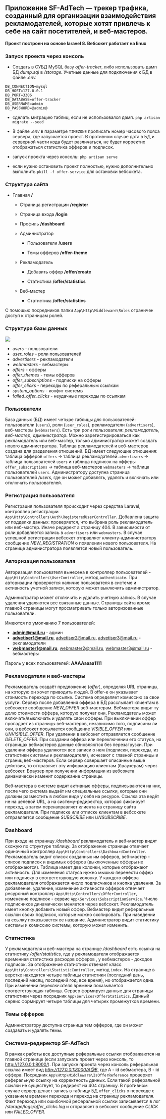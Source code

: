 ## Приложение SF-AdTech — трекер трафика, созданный для организации взаимодействия рекламодателей, которые хотят привлечь к себе на сайт посетителей, и веб-мастеров. 

**Проект построен на основе laravel 8. Вебсокет работает на linux**

### Запуск проекта через консоль

+ Создать в СУБД MySQL базу *offer-tracker*, либо использовать дамп БД *dump.sql* в */storage*. Учетные данные для подключения к БД в файле *.env.*

```
DB_CONNECTION=mysql
DB_HOST=127.0.0.1
DB_PORT=3306
DB_DATABASE=offer-tracker
DB_USERNAME=admin
DB_PASSWORD=@admin@
```

+ сделать миграцию таблиц, если не использовался дамп.
``php artisan migrate --seed``

+ В файле *.env* в параметре ``TIMEZONE`` прописать номер часового пояса сервера, где запускается проект. В противном случае дата в БД и серверной части кода будет различаться, не будет корректно отображаться статистика офферов и подписок.
+ запуск проекта через консоль: ``php artisan serve``
+ если нужно остановить проект полностью, нужно дополнительно выполнить ``pkill -f offer-service`` для остановки вебсокета.

### Структура сайта

+ Главная **/**

    * Страница регистрации **/register**

    * Страница входа **/login**

    * Профиль **/dashboard**

    * Администратор

        - Пользователи **/users**

        - Темы офферов **/offer-theme**

    * Рекламодатель

        - Добавить оффер **/offer/create**

        - Статистика **/offer/statistics**

    * Веб-мастер

        - Статистика **/offer/statistics**

С помощью посредников папки ``App\Http\Middleware\Roles`` ограничен доступ к страницам ролей.

### Структура базы данных
![](/storage/db.png)

+ *users* - пользователи
+ *user_roles* - роли пользователей
+ *advertisers* - рекламодатели
+ *webmasters* - вебмастеры
+ *offers* - офферы
+ *offer_themes* - темы офферов
+ *offer_subscriptions* - подписки на офферы
+ *offer_clicks* - переходы по реферальным ссылкам
+ *system_options* - конфиг системы
+ f*ailed_offer_clicks* - неудачные переходы по ссылкам

### Пользователи

База данных (БД) имеет четыре таблицы для пользователей: пользователи (``users``), роли (``user_roles``), рекламодатели (``advertisers``), веб-мастеры (``webmasters``). Есть три роли пользователя: *рекламодатель*, *веб-мастер*, *администратор*. Можно зарегистирироваться как рекламодатель или веб-мастер, только администратор может создать нового администратора. Таблица рекламодателей и веб-мастеров создана для разделения отношений. БД имеет следующие отношения: таблица офферов ``offers`` -> таблица рекламодателей ``advertisers`` -> таблица пользователей ``users`` и таблица подписок на офферы ``offer_subscriptions`` -> таблица веб-мастеров ``webmasters`` -> таблица пользователей ``users``.
Администратору доступна страница пользователей */users*, где он может добавлять, удалять и включать или отключать пользователей.

### Регистрация пользователя

Регистрация пользователя происходит через средства Laravel, контроллер регистрации ``App\Http\Controllers\Auth\RegisteredUserController``. Добавлена защита от подделки данных: проверяется, что выбрана роль рекламодатель или веб-мастер. Иначе редирект а страницу 404. В зависимости от роли добавляется запись в ``advertisers`` или ``webmasters``. В случае успешной регистрации вебсокет отправляет клиенту-администратору сообщение *NEW_REGISTRATION* о появлении нового пользователя. На странице администратора появляется новый пользователь. 

### Авторизация пользователя

Авторизация пользователя вынесена в контроллер пользователей - ``App\Http\Controllers\UserController``, метод ``authenticate``. При авторизации проверяется наличие пользователя в системе и активность учетной записи, которую может выключить администратор.

Администратор может отключить и удалить учетную запись. В случае удаления удаляются все связанные данные. Страницы сайта кроме главной страницы могут просматривать только авторизованные пользователи.

Имеются по умолчанию 7 пользователей:
+ **admin@mail.ru** - админ
+ **advetiser1@mail.ru**, advetiser2@mail.ru, advetiser3@mail.ru - рекламодатели
+ **webmaster1@mail.ru**, webmaster2@mail.ru, webmaster3@mail.ru - вебмастеры

Пароль у всех пользователей: **AAAAaaaa1111**

### Рекламодатели и веб-мастеры

Рекламодатель создаёт предложение (*offer*), определяя URL страницы, на которую он хочет приводить людей. В offer-е он указывает стоимость перехода по ссылке. Система определяет комиссию за свои услуги. Сервер после добавления оффера в БД расслылает клиентам в вебсокете сообщение *NEW_OFFER* веб-мастерам. Вебмастера видят ту долю стоимости оффера, которую получат они. Рекламодатель может включать/выключать и удалять свои офферы. При выключении оффер пропадает из страницы веб-мастеров, независимо того, подписаны ли они, в вебсокет посылается сообщение *VISIBLE_OFFER* или *UNVISIBLE_OFFER*. При удалении в вебсокет отправляется сообщение *DELETE_OFFER*. При создании оффера или переключении его статуса, на страницах вебмастеров данные обновляются без перезагрузки. При удалении оффера удаляются все записи о нем (подписки, переходы, из статистики системы и рекламодателя), исчезают с главной страницы и страниц веб-мастеров. Если сервер совершает описанные выше действия, то отправляет эту информацию клиентам (браузерам) через вебсокет. Браузер при получении информации из вебсокета динамически изменит содержание страницы.

Веб-мастера в системе видят активные офферы, подписываются на них, после чего система выдаёт им специальные ссылки, которые они должны разместить в любом виде у себя на ресурсе. Ссылка эта ведёт не на целевой URL, а на систему-редиректор, которая фиксирует переход, а затем перенаправляет клиента на страницу сайта рекламодателя. При подписке или отписке клиентам в вебсокете отправляется сообщение *SUBSCRIBE* или *UNSUBSCRIBE*.

### Dashboard

При входе на страницу */dashboard* рекламодатель и веб-мастер видят схожую по структуре таблицу. За отображение страницы отвечает одиночный контроллер ``App\Http\Controllers\DashboardController``. Рекламодатель видит список созданных им офферов, веб-мастер - список подписок и видимых офферов (выключенные офферы не отображаются). Таблица имеет две колонки, которые отображают активность. Для изменения статуса нужно мышью перенести оффер или подписку в соответствующую колонку. У каждого оффера рекламодателя отображается число подписчиков и кнопка удаления. За добавление, удаление, изменение активности офферов отвечает ресурсный контроллер ``App\Http\Controllers\OfferController``, изменение подписок - сервис ``App\Services\SubscriptionService``. Число подписчиков динамически меняется через вебсокет. Рекламодатель имеет кнопку добавить новый оффер. Вебмастер видит реферальные ссылки своих подписок, которые можно скопировать. При наведении на ссылку показывается ее название. Администратор видит статистику системы и комиссию системы, которую может изменить.

### Статистика

У рекламодателя и веб-мастера на странице */dashboard* есть ссылка на статистику */offer/statistics*, где у рекламодателя отображается временная статистика расходов офферов , у вебмастеров - доходов подписок. За отображение статистики отвечает класс ``App\Http\Controllers\StatisticController``, метод ``index``.
На странице в верстке находятся четыре таблицы статистики (последний день, последний месяц, последний год, все время), но отображается одна. При изменении переключателя времени показывается соответствующая таблица. Сервер формирует данные для страницы статистики через посредник ``App\Services\OfferStatistics``. Данный сервис формирует четыре таблицы для четырех промежутков времени. 

### Темы офферов

Администратору доступна страница тем офферов, где он может создавать и удалять темы.

### Система-редиректор SF-AdTech

В рамках работы все доступные реферальные ссылки отображаются на главной странице (если запускать проект через консоль, то http://127.0.0.1:8000/). При запуске проекта через консоль реферальная ссылка имеет вид *http://127.0.0.1:8000/A@B*, где A - id вебмастера, B - id оффера. Посредник ``App\Http\Middleware\IsOfferReference`` проверяет реферальную ссылку на корректность данных. Если такой реферальной ссылки не существует, то редирект на 404 страницу. В противном случае сервер делает запись в таблицу БД ``offer_clicks`` о переходе с указанием времени перехода и переход на страницу рекламодателя. Факт перехода или ошибочной реферальной ссылки записывается в лог */storage/logs/offer_clicks.log* и отправляет в вебсокет сообщение *CLICK* или *FAILED_OFFER*.

